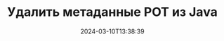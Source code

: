 ---
############################# Static ############################
layout: "auto-gen-metadata"
date: 2024-03-10T13:38:39
draft: false
otherformats: zip xltx xltm xlt xlsx xlsm xlsb xls wmf webp wav vsx vss vsdx vsd vdx vcr vcf ttf ttc torrent tiff tif psd pptx pptm ppt ppsx ppsm pps potx potm png pdf otf otc odt ods msg mpt mpp mp3 mov jpg jpf jpeg jp2 heif heic gif flv epub eml emf dxf dwg dotx dotm dot docx docm doc djvu dicom dcm bmp avi asf mkv one otc djvu

############################# Head ############################
head_title: "Удалить свойства метаданных файлов POT в Java"
head_description: "Кроссплатформенный API метаданных Java для скрытия и удаления полей метаданных файлов POT. Работайте со стандартами метаданных XMP, EXIF, IPTC, ID3 и т. д. "

############################# Header ############################
title: "Удалить метаданные POT из Java"
description: "Удалите свойства метаданных из POT и многих других популярных форматов документов, изображений и мультимедийных файлов с помощью API GroupDocs.Metadata for Java."
bg_image: "https://cms.admin.containerize.com/templates/aspose/App_Themes/V3/images/bg/header1.png"
bg_overlay: false
button:
    enable: true
    icon: "fas fa-arrow-down"
    label: "Загрузить бесплатную пробную версию"
    link: "https://downloads.groupdocs.com/metadata/java"

############################# SubMenu ############################
submenu:
    enable: true

    left:
        img_alt: "GroupDocs.Metadata for Java"
        image: "https://cms.admin.containerize.com/templates/groupdocs/images/product-logos/90x90-noborder/groupdocs-metadata-java.png"
        product: "GroupDocs.Metadata"
        platform: "Java"

    middle:
        button:

            # button loop
            - link: "https://apireference.groupdocs.com/metadata/java"
              text: "{submenu.content_middle.button_text_1}"

            # button loop
            - link: "https://github.com/groupdocs-metadata"
              text: "{submenu.content_middle.button_text_2}"

            # button loop
            - link: "https://products.groupdocs.app/metadata/family"
              text: "{submenu.content_middle.button_text_3}"

            # button loop
            - link: "https://purchase.groupdocs.com/pricing/metadata/java"
              text: "{submenu.content_middle.button_text_4}"

    right:
        link_download: "https://downloads.groupdocs.com/metadata"
        link_learn: "https://docs.groupdocs.com/metadata/java"
        link_buy: "https://purchase.groupdocs.com"

############################# About ############################
about:
    enable: true
    title: "Об API GroupDocs.Metadata for Java"
    content: |
        [GroupDocs.Metadata for Java](/ru/metadata/java/) — это усовершенствованное решение для работы с полями метаданных, позволяющее легко читать, добавлять, обновлять, удалять, находить, сравнивать, обмениваться и экспортировать метаданные из изображений и форматов документов без использования внешнего программного обеспечения. Удалите метаданные из Word документов, Excel электронных таблиц, PowerPoint презентаций, Outlook электронных писем, форматов файлов OneNote, Visio, Project, PDF, AutoCAD, ZIP, Audio и Video, а также поддерживайте работу со многими другими функциями обработки метаданных.

############################# Steps ############################
steps:
    enable: true
    title_left: "Шаги по удалению метаданных из POT в Java"
    content_left: |
        [GroupDocs.Metadata for Java](/ru/metadata/java/) позволяет разработчикам Java легко удалять метаданные из POT файлов из своих приложений, выполнив несколько простых шагов.
        
        * Загрузите файл POT для обновления.
        * Передайте поисковый предикат методу RemoveProperties.
        * Проверьте количество свойств, которые действительно были удалены.
        * Сохраните изменения.

    title_right: "Системные требования"
    content_right: |
        GroupDocs.Metadata for Java API поддерживаются на всех основных платформах и операционных системах. Перед выполнением приведенного ниже кода убедитесь, что в вашей системе установлены следующие предварительные условия.

        * Операционные системы: ОС Microsoft Windows, Linux, Mac
        * Среды разработки: NetBeans, IntelliJ IDEA, Eclipse
        * Java Среды выполнения: J2SE 6.0 and above
        * Загрузите последнюю версию GroupDocs.Metadata for Java от [Maven](https://repository.groupdocs.com/webapp/#/artifacts/browse/tree/General/repo/com/groupdocs/groupdocs-metadata)
         
    code: |
        ```java    
        try (Metadata metadata = new Metadata("input.doc"))
        {
            // Удалите все упоминания всех людей, участвовавших в создании файла
            // Удалить настраиваемое свойство с указанным именем 
            int affected = metadata.removeProperties(new FallsIntoCategorySpecification(Tags.getPerson()).or(new WithNameSpecification("CustomProperty")));
            System.out.println(String.format("Affected properties: %s", affected));
            metadata.save("output.pot");
        }
        ```

############################# Demos ############################
demos:
    enable: true
    title: "Живые демонстрации для удаления метаданных"
    content: |
       Удалите метаданные файла POT прямо сейчас, посетив веб-сайт [GroupDocs.Metadata Live Demos](https://products.groupdocs.app/metadata/family).
       Живая демонстрация имеет следующие преимущества.
        
############################# About Formats ############################
about_formats:
    enable: true

############################# More Formats ############################
more_formats:
    enable: true
    title: "Удаление метаданных других форматов файлов"
    content: |
        API удаления метаданных многоформатных документов и изображений для Java. Извлеките метаданные некоторых популярных форматов файлов, как указано ниже.

############################# Back to top ###############################
back_to_top:
    enable: true
---